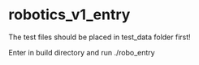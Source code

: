 # robotics_v1_entry

The test files should be placed in test_data folder first!

Enter in build directory and run ./robo_entry
